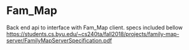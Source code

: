 # Fam_Map

Back end api to interface with Fam_Map client. 
specs included bellow
https://students.cs.byu.edu/~cs240ta/fall2018/projects/family-map-server/FamilyMapServerSpecification.pdf
